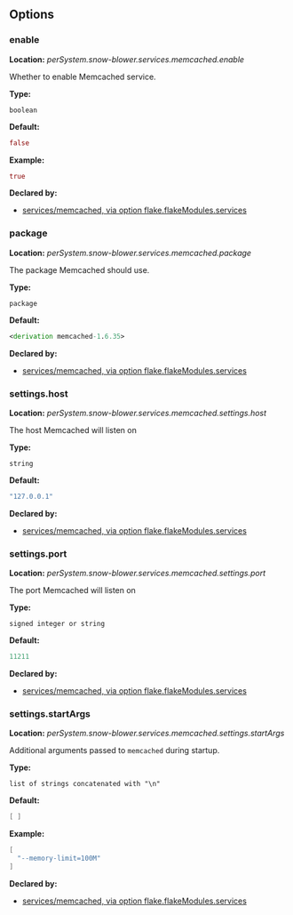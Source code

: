 ## Options

### enable
**Location:** *perSystem.snow-blower.services.memcached.enable*

Whether to enable Memcached  service.

**Type:**

`boolean`

**Default:**
```nix
false
```

**Example:**

```nix
true
```

**Declared by:**

- [services/memcached, via option flake.flakeModules.services](modules/services/memcached)


### package
**Location:** *perSystem.snow-blower.services.memcached.package*

The package Memcached should use.

**Type:**

`package`

**Default:**
```nix
<derivation memcached-1.6.35>
```

**Declared by:**

- [services/memcached, via option flake.flakeModules.services](modules/services/memcached)


### settings.host
**Location:** *perSystem.snow-blower.services.memcached.settings.host*

The host Memcached will listen on

**Type:**

`string`

**Default:**
```nix
"127.0.0.1"
```

**Declared by:**

- [services/memcached, via option flake.flakeModules.services](modules/services/memcached)


### settings.port
**Location:** *perSystem.snow-blower.services.memcached.settings.port*

The port Memcached will listen on

**Type:**

`signed integer or string`

**Default:**
```nix
11211
```

**Declared by:**

- [services/memcached, via option flake.flakeModules.services](modules/services/memcached)


### settings.startArgs
**Location:** *perSystem.snow-blower.services.memcached.settings.startArgs*

Additional arguments passed to `memcached` during startup.


**Type:**

`list of strings concatenated with "\n"`

**Default:**
```nix
[ ]
```

**Example:**

```nix
[
  "--memory-limit=100M"
]
```

**Declared by:**

- [services/memcached, via option flake.flakeModules.services](modules/services/memcached)

